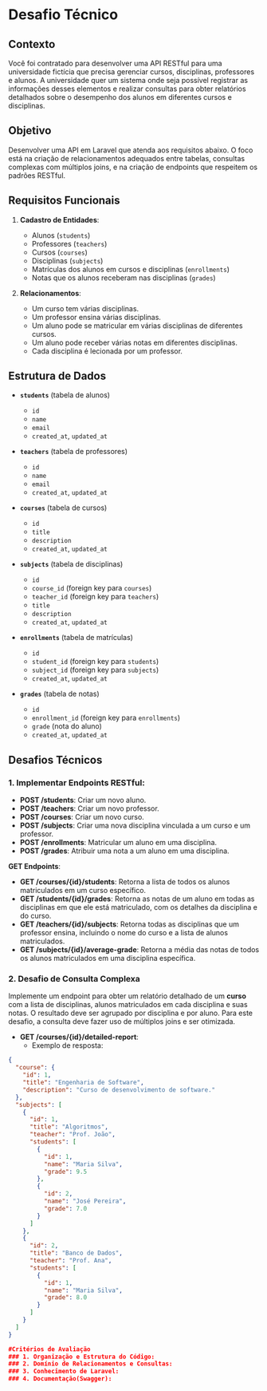 # Desafio Técnico 

## Contexto

Você foi contratado para desenvolver uma API RESTful para uma universidade fictícia que precisa gerenciar cursos, disciplinas, professores e alunos. A universidade quer um sistema onde seja possível registrar as informações desses elementos e realizar consultas para obter relatórios detalhados sobre o desempenho dos alunos em diferentes cursos e disciplinas.

## Objetivo

Desenvolver uma API em Laravel que atenda aos requisitos abaixo. O foco está na criação de relacionamentos adequados entre tabelas, consultas complexas com múltiplos joins, e na criação de endpoints que respeitem os padrões RESTful.

## Requisitos Funcionais

1. **Cadastro de Entidades**:
   - Alunos (`students`)
   - Professores (`teachers`)
   - Cursos (`courses`)
   - Disciplinas (`subjects`)
   - Matrículas dos alunos em cursos e disciplinas (`enrollments`)
   - Notas que os alunos receberam nas disciplinas (`grades`)

2. **Relacionamentos**:
   - Um curso tem várias disciplinas.
   - Um professor ensina várias disciplinas.
   - Um aluno pode se matricular em várias disciplinas de diferentes cursos.
   - Um aluno pode receber várias notas em diferentes disciplinas.
   - Cada disciplina é lecionada por um professor.

## Estrutura de Dados

- **`students`** (tabela de alunos)
   - `id`
   - `name`
   - `email`
   - `created_at`, `updated_at`

- **`teachers`** (tabela de professores)
   - `id`
   - `name`
   - `email`
   - `created_at`, `updated_at`

- **`courses`** (tabela de cursos)
   - `id`
   - `title`
   - `description`
   - `created_at`, `updated_at`

- **`subjects`** (tabela de disciplinas)
   - `id`
   - `course_id` (foreign key para `courses`)
   - `teacher_id` (foreign key para `teachers`)
   - `title`
   - `description`
   - `created_at`, `updated_at`

- **`enrollments`** (tabela de matrículas)
   - `id`
   - `student_id` (foreign key para `students`)
   - `subject_id` (foreign key para `subjects`)
   - `created_at`, `updated_at`

- **`grades`** (tabela de notas)
   - `id`
   - `enrollment_id` (foreign key para `enrollments`)
   - `grade` (nota do aluno)
   - `created_at`, `updated_at`

## Desafios Técnicos

### 1. Implementar Endpoints RESTful:

- **POST /students**: Criar um novo aluno.
- **POST /teachers**: Criar um novo professor.
- **POST /courses**: Criar um novo curso.
- **POST /subjects**: Criar uma nova disciplina vinculada a um curso e um professor.
- **POST /enrollments**: Matricular um aluno em uma disciplina.
- **POST /grades**: Atribuir uma nota a um aluno em uma disciplina.

**GET Endpoints**:
- **GET /courses/{id}/students**: Retorna a lista de todos os alunos matriculados em um curso específico.
- **GET /students/{id}/grades**: Retorna as notas de um aluno em todas as disciplinas em que ele está matriculado, com os detalhes da disciplina e do curso.
- **GET /teachers/{id}/subjects**: Retorna todas as disciplinas que um professor ensina, incluindo o nome do curso e a lista de alunos matriculados.
- **GET /subjects/{id}/average-grade**: Retorna a média das notas de todos os alunos matriculados em uma disciplina específica.

### 2. Desafio de Consulta Complexa

Implemente um endpoint para obter um relatório detalhado de um **curso** com a lista de disciplinas, alunos matriculados em cada disciplina e suas notas. O resultado deve ser agrupado por disciplina e por aluno. Para este desafio, a consulta deve fazer uso de múltiplos joins e ser otimizada.

- **GET /courses/{id}/detailed-report**:
   - Exemplo de resposta:
   
```json
{
  "course": {
    "id": 1,
    "title": "Engenharia de Software",
    "description": "Curso de desenvolvimento de software."
  },
  "subjects": [
    {
      "id": 1,
      "title": "Algoritmos",
      "teacher": "Prof. João",
      "students": [
        {
          "id": 1,
          "name": "Maria Silva",
          "grade": 9.5
        },
        {
          "id": 2,
          "name": "José Pereira",
          "grade": 7.0
        }
      ]
    },
    {
      "id": 2,
      "title": "Banco de Dados",
      "teacher": "Prof. Ana",
      "students": [
        {
          "id": 1,
          "name": "Maria Silva",
          "grade": 8.0
        }
      ]
    }
  ]
}

#Critérios de Avaliação
### 1. Organização e Estrutura do Código:
### 2. Domínio de Relacionamentos e Consultas:
### 3. Conhecimento de Laravel:
### 4. Documentação(Swagger):

